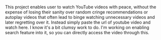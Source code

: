 This project enables user to watch YouTube videos with peace, without the expense of losing their sanity over random cringe recommendations or autoplay videos that often lead to binge watching unnecessary videos and later regretting over it. Instead simply paste the url of youtube video and watch here.
I know it's a bit clumsy work to do. 
I'm working on enabling search feature into it, so you can directly access the video through this. 
